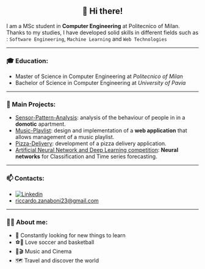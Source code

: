<h2 align="center" style="font-weight:bold"> <b> 👋 Hi there! </h2> </b>
  
I am a MSc student in **Computer Engineering** at Politecnico of Milan.  
Thanks to my studies, I have developed solid skills in different fields such as : `Software Engineering`, `Machine Learning` and `Web Technologies`

---
### 🎓 Education:
* Master of Science in Computer Engineering at *Politecnico of Milan*
* Bachelor of Science in Computer Engineering at *University of Pavia*
---
### 📌 Main Projects:
* [Sensor-Pattern-Analysis](https://github.com/RiccardoZanaboni/sensor-pattern-analysis): analysis of the behaviour of people in in a **domotic** apartment.
* [Music-Playlist](https://github.com/RiccardoZanaboni/MusicPlaylist): design and implementation of a **web application** that allows management of a music playlist.
* [Pizza-Delivery](https://github.com/RiccardoZanaboni/Pizza-Delivery): development of a pizza delivery application.
* [Artificial Neural Network and Deep Learning competition](https://github.com/RiccardoZanaboni/Artificial-Neural-Networks-competition): **Neural networks** for Classification and Time series forecasting.
  
---
### 📫 Contacts:
* [![Linkedin](https://camo.githubusercontent.com/6dc9828248fb64760c234f5b24c275a4912e9bb546c281d0c8e67cecb3381669/68747470733a2f2f696d672e736869656c64732e696f2f62616467652f2d4c696e6b6564496e2d626c75653f7374796c653d666c6174266c6f676f3d4c696e6b6564696e266c6f676f436f6c6f723d7768697465)](https://www.linkedin.com/in/riccardo-zanaboni-23g97/)
* riccardo.zanaboni23@gmail.com
---
### 👦🏻 About me:
* 🧠 Constantly looking for new things to learn
* ⚽🏀 Love soccer and basketball
* 🎵🎬 Music and Cinema
* 🗺 Travel and discover the world
